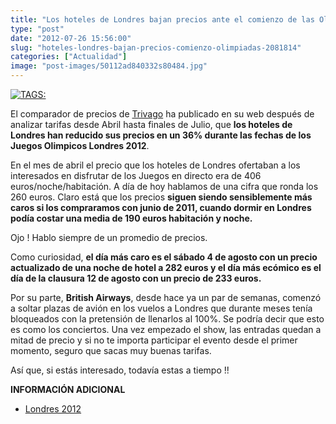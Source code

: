 ```yaml
---
title: "Los hoteles de Londres bajan precios ante el comienzo de las Olimpiadas"
type: "post"
date: "2012-07-26 15:56:00"
slug: "hoteles-londres-bajan-precios-comienzo-olimpiadas-2081814"
categories: ["Actualidad"]
image: "post-images/50112ad840332s80484.jpg"
---
```


 [ ![ TAGS:](post-images/50112ad840332s80484.jpg "Londres 2012, bienvenida a los atletas ")](http://www.london2012.com/news/articles/london-2012-gives-athletes-magical-welcome.html)

 El comparador de precios de [Trivago](http://www.trivago.es) ha publicado en su web después de analizar tarifas desde Abril hasta finales de Julio, que **los hoteles de Londres han reducido sus precios en un 36% durante las fechas de los Juegos Olimpicos Londres 2012**.

 En el mes de abril el precio que los hoteles de Londres ofertaban a los interesados en disfrutar de los Juegos en directo era de 406 euros/noche/habitación. A día de hoy hablamos de una cifra que ronda los 260 euros. Claro está que los precios **siguen siendo sensiblemente más caros si los compraramos con junio de 2011, cuando dormir en Londres podía costar una media de 190 euros habitación y noche.**

 Ojo ! Hablo siempre de un promedio de precios.

 Como curiosidad, **el día más caro es el sábado 4 de agosto con un precio actualizado de una noche de hotel a 282 euros y el día más ecómico es el día de la clausura 12 de agosto con un precio de 233 euros.**

 Por su parte, **British Airways**, desde hace ya un par de semanas, comenzó a soltar plazas de avión en los vuelos a Londres que durante meses tenía bloqueados con la pretensión de llenarlos al 100%. Se podría decir que esto es como los conciertos. Una vez empezado el show, las entradas quedan a mitad de precio y si no te importa participar el evento desde el primer momento, seguro que sacas muy buenas tarifas.

 Así que, si estás interesado, todavía estas a tiempo !!

 **INFORMACIÓN ADICIONAL**

- [ Londres 2012](http://www.london2012.com/news/articles/london-2012-gives-athletes-magical-welcome.html)